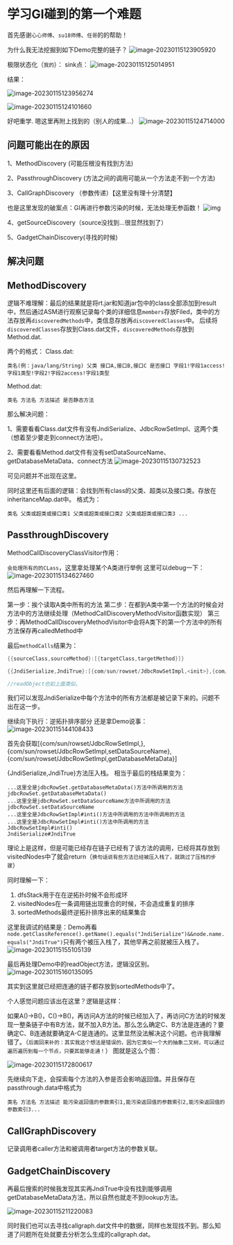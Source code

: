 # 学习GI碰到的第一个难题

首先感谢`心心师傅`、`su18师傅`、`任哥`的的帮助！

为什么我无法挖掘到如下Demo完整的链子？
![image-20230115123905920](https://cdn.jsdelivr.net/gh/zx-creat/myblog@master/img/202301151239058.png)

极限状态化（`我的`）：
sink点：
![image-20230115125014951](https://cdn.jsdelivr.net/gh/zx-creat/myblog@master/img/202301151250000.png)

结果：

![image-20230115123956274](https://cdn.jsdelivr.net/gh/zx-creat/myblog@master/img/202301151239305.png)

![image-20230115124101660](https://cdn.jsdelivr.net/gh/zx-creat/myblog@master/img/202301151241692.png)

好吧重学.
嗯这里再附上找到的（别人的成果...）
![image-20230115124714000](https://cdn.jsdelivr.net/gh/zx-creat/myblog@master/img/202301151247059.png)

## 问题可能出在的原因

1、MethodDiscovery (可能压根没有找到方法)

2、PassthroughDiscovery (方法之间的调用可能从一个方法走不到一个方法)

3、CallGraphDiscovery （参数传递）【这里没有理十分清楚】

也是这里发现的破案点：GI再进行参数污染的时候，无法处理无参函数！
![img](https://cdn.jsdelivr.net/gh/zx-creat/myblog@master/img/202301160040831.png)

4、getSourceDiscovery（source没找到...很显然找到了）

5、GadgetChainDiscovery(寻找的时候)

## 解决问题

## MethodDiscovery

逻辑不难理解：最后的结果就是将rt.jar和知道jar包中的class全部添加到result中，然后通过ASM进行观察记录每个类的详细信息`members`存放Filed，类中的方法存放再`discoveredMethods`中，类信息存放再`discoveredClasses`中。
后续将`discoveredClasses`存放到Class.dat文件，`discoveredMethods`存放到Method.dat.

两个的格式：
Class.dat:

```
类名(例：java/lang/String) 父类 接口A,接口B,接口C 是否接口 字段1!字段1access!字段1类型!字段2!字段2access!字段1类型
```

Method.dat:

```
类名 方法名 方法描述 是否静态方法
```

那么解决问题：

1、需要看看Class.dat文件有没有JndiSerialize、JdbcRowSetImpl、这两个类（想着至少要走到connect方法吧）。

2、需要看看Method.dat文件有没有setDataSourceName、getDatabaseMetaData、connect方法
![image-20230115130732523](https://cdn.jsdelivr.net/gh/zx-creat/myblog@master/img/202301151307590.png)

可见问题并不出现在这里。

同时这里还有后面的逻辑：会找到所有class的父类、超类以及接口类。存放在inheritanceMap.dat中。
格式为：

```
类名 父类或超类或接口类1 父类或超类或接口类2 父类或超类或接口类3 ...
```

## PassthroughDiscovery 

MethodCallDiscoveryClassVisitor作用：

`会处理所有的的CLass`，这里拿处理某个A类进行举例
这里可以debug一下：
![image-20230115134627460](https://cdn.jsdelivr.net/gh/zx-creat/myblog@master/img/202301151346519.png)

然后再理解一下流程。

第一步：挨个读取A类中所有的方法
第二步：在都到A类中第一个方法的时候会对方法中的方法继续处理（MethodCallDiscoveryMethodVisitor函数实现）
第三步：再MethodCallDiscoveryMethodVisitor中会将A类下的第一个方法中的所有方法保存再calledMethod中

最后`methodCalls`结果为：

```java
{{sourceClass,sourceMethod}:[{targetClass,targetMethod}]}

{{JndiSerialize,JndiTrue}:[{com/sun/rowset/JdbcRowSetImpl,<init>},{com/sun/rowset/JdbcRowSetImpl,setDataSourceName},{com/sun/rowset/JdbcRowSetImpl,getDatabaseMetaData}]}

//readObject也如上面类似。
```

我们可以发现JndiSerialize中每个方法中的所有方法都是被记录下来的。问题不出在这一步。

继续向下执行：逆拓扑排序部分
还是拿Demo说事：
![image-20230115144108433](https://cdn.jsdelivr.net/gh/zx-creat/myblog@master/img/202301151441546.png)

首先会获取[{com/sun/rowset/JdbcRowSetImpl,<init>},{com/sun/rowset/JdbcRowSetImpl,setDataSourceName},{com/sun/rowset/JdbcRowSetImpl,getDatabaseMetaData}]

{JndiSerialize,JndiTrue}方法压入栈。
相当于最后的栈结果变为：

```
...这里全是jdbcRowSet.getDatabaseMetaData()方法中所调用的方法
jdbcRowSet.getDatabaseMetaData()
...这里全是jdbcRowSet.setDataSourceName方法中所调用的方法
jdbcRowSet.setDataSourceName
...这里全是JdbcRowSetImpl#inti()方法中所调用的方法中所调用的方法
...这里全是JdbcRowSetImpl#inti()方法中所调用的方法
JdbcRowSetImpl#inti()
JndiSerialize#JndiTrue
```

理论上是这样，但是可能已经存在链子已经有了该方法的调用，已经将其存放到visitedNodes中了就会return（`换句话说有些方法已经被压入栈了，就跳过了压栈的步骤`）

同时理解一下：

1. dfsStack用于在在逆拓扑时候不会形成环
2. visitedNodes在一条调用链出现重合的时候，不会造成重复的排序
3. sortedMethods最终逆拓扑排序出来的结果集合

这里我调试的结果是：Demo再看`node.getClassReference().getName().equals("JndiSerialize")&&node.name.equals("JndiTrue")`只有两个被压入栈了，其他早再之前就被压入栈了。
![image-20230115155105139](https://cdn.jsdelivr.net/gh/zx-creat/myblog@master/img/202301151551215.png)

最后再处理Demo中的readObject方法，逻辑没区别。
![image-20230115160135095](https://cdn.jsdelivr.net/gh/zx-creat/myblog@master/img/202301151601161.png)

其实到这里就已经把连通的链子都存放到sortedMethods中了。

个人感觉问题应该出在这里？逻辑是这样：

如果A()->B()，C()->B()，再访问A方法的时候已经加入了，再访问C方法的时候发现一整条链子中有B方法，就不加入B方法。那么怎么确定C、B方法是连通的？要确定C、B连通就要确定A-C是连通的。这里显然没法解决这个问题。也许我理解错了。（`后面回来补的：其实我这个想法是错误的，因为它类似一个大的抽象二叉树，可以通过遍历遍历到每一个节点，只要其能够走通！`）
图就是这么个图：

![image-20230115172800617](https://cdn.jsdelivr.net/gh/zx-creat/myblog@master/img/202301151728684.png)

先继续向下走，会探索每个方法的入参是否会影响返回值。并且保存在passthrough.data中格式为

```
类名 方法名 方法描述 能污染返回值的参数索引1,能污染返回值的参数索引2,能污染返回值的参数索引3...
```

## CallGraphDiscovery

记录调用者caller方法和被调用者target方法的参数关联。

## GadgetChainDiscovery

再最后搜索的时候我发现其实再JndiTrue中没有找到能够调用getDatabaseMetaData方法，所以自然也就走不到lookup方法。

![image-20230115211220083](https://cdn.jsdelivr.net/gh/zx-creat/myblog@master/img/202301152112211.png)

同时我们也可以去寻找callgraph.dat文件中的数据，同样也发现找不到。那么知道了问题所在处就要去分析怎么生成的callgraph.dat。

